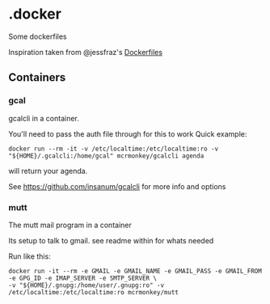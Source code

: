 # .docker

Some dockerfiles

Inspiration taken from @jessfraz's
[Dockerfiles](https://www.github.com/jessfraz)


## Containers


### gcal

gcalcli in a container.

You'll need to pass the auth file through for this to work
Quick example:

    docker run --rm -it -v /etc/localtime:/etc/localtime:ro -v "${HOME}/.gcalcli:/home/gcal" mcrmonkey/gcalcli agenda


will return your agenda.

See https://github.com/insanum/gcalcli for more info and options



### mutt

The mutt mail program in a container

Its setup to talk to gmail. see readme within for whats needed

Run like this:

    docker run -it --rm -e GMAIL -e GMAIL_NAME -e GMAIL_PASS -e GMAIL_FROM -e GPG_ID -e IMAP_SERVER -e SMTP_SERVER \
    -v "${HOME}/.gnupg:/home/user/.gnupg:ro" -v /etc/localtime:/etc/localtime:ro mcrmonkey/mutt




